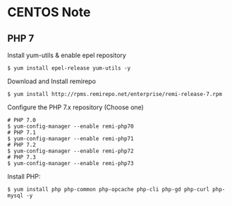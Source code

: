CENTOS Note
===========

PHP 7
-----

Install yum-utils & enable epel repository

```
$ yum install epel-release yum-utils -y
```

Download and Install remirepo

```
$ yum install http://rpms.remirepo.net/enterprise/remi-release-7.rpm
```

Configure the PHP 7.x repository (Choose one)

```
# PHP 7.0
$ yum-config-manager --enable remi-php70
# PHP 7.1
$ yum-config-manager --enable remi-php71
# PHP 7.2
$ yum-config-manager --enable remi-php72
# PHP 7.3
$ yum-config-manager --enable remi-php73
```

Install PHP:

```
$ yum install php php-common php-opcache php-cli php-gd php-curl php-mysql -y
```
